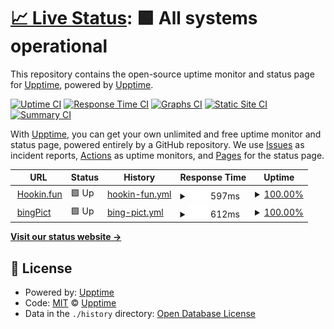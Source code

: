 # [📈 Live Status](https://upptime.github.io/upptime): <!--live status--> **🟩 All systems operational**

This repository contains the open-source uptime monitor and status page for [Upptime](https://upptime.js.org), powered by [Upptime](https://github.com/upptime/upptime).

[![Uptime CI](https://github.com/koj-co/upptime/workflows/Uptime%20CI/badge.svg)](https://github.com/koj-co/upptime/actions?query=workflow%3A%22Uptime+CI%22)
[![Response Time CI](https://github.com/koj-co/upptime/workflows/Response%20Time%20CI/badge.svg)](https://github.com/koj-co/upptime/actions?query=workflow%3A%22Response+Time+CI%22)
[![Graphs CI](https://github.com/koj-co/upptime/workflows/Graphs%20CI/badge.svg)](https://github.com/koj-co/upptime/actions?query=workflow%3A%22Graphs+CI%22)
[![Static Site CI](https://github.com/koj-co/upptime/workflows/Static%20Site%20CI/badge.svg)](https://github.com/koj-co/upptime/actions?query=workflow%3A%22Static+Site+CI%22)
[![Summary CI](https://github.com/koj-co/upptime/workflows/Summary%20CI/badge.svg)](https://github.com/koj-co/upptime/actions?query=workflow%3A%22Summary+CI%22)

With [Upptime](https://upptime.js.org), you can get your own unlimited and free uptime monitor and status page, powered entirely by a GitHub repository. We use [Issues](https://github.com/upptime/upptime/issues) as incident reports, [Actions](https://github.com/upptime/upptime/actions) as uptime monitors, and [Pages](https://upptime.github.io/upptime) for the status page.

<!--start: status pages-->
<!-- This summary is generated by Upptime (https://github.com/upptime/upptime) -->
<!-- Do not edit this manually, your changes will be overwritten -->
<!-- prettier-ignore -->
| URL | Status | History | Response Time | Uptime |
| --- | ------ | ------- | ------------- | ------ |
| <img alt="" src="https://favicons.githubusercontent.com/hookin.fun" height="13"> [Hookin.fun](https://hookin.fun) | 🟩 Up | [hookin-fun.yml](https://github.com/LuckyHookin/hookin_fun_upptime/commits/master/history/hookin-fun.yml) | <details><summary><img alt="Response time graph" src="./graphs/hookin-fun/response-time-week.png" height="20"> 597ms</summary><br><a href="https://upptime.github.io/upptime/history/hookin-fun"><img alt="Response time 597" src="https://img.shields.io/endpoint?url=https%3A%2F%2Fraw.githubusercontent.com%2FLuckyHookin%2Fhookin_fun_upptime%2Fmaster%2Fapi%2Fhookin-fun%2Fresponse-time.json"></a><br><a href="https://upptime.github.io/upptime/history/hookin-fun"><img alt="24-hour response time 597" src="https://img.shields.io/endpoint?url=https%3A%2F%2Fraw.githubusercontent.com%2FLuckyHookin%2Fhookin_fun_upptime%2Fmaster%2Fapi%2Fhookin-fun%2Fresponse-time-day.json"></a><br><a href="https://upptime.github.io/upptime/history/hookin-fun"><img alt="7-day response time 597" src="https://img.shields.io/endpoint?url=https%3A%2F%2Fraw.githubusercontent.com%2FLuckyHookin%2Fhookin_fun_upptime%2Fmaster%2Fapi%2Fhookin-fun%2Fresponse-time-week.json"></a><br><a href="https://upptime.github.io/upptime/history/hookin-fun"><img alt="30-day response time 597" src="https://img.shields.io/endpoint?url=https%3A%2F%2Fraw.githubusercontent.com%2FLuckyHookin%2Fhookin_fun_upptime%2Fmaster%2Fapi%2Fhookin-fun%2Fresponse-time-month.json"></a><br><a href="https://upptime.github.io/upptime/history/hookin-fun"><img alt="1-year response time 597" src="https://img.shields.io/endpoint?url=https%3A%2F%2Fraw.githubusercontent.com%2FLuckyHookin%2Fhookin_fun_upptime%2Fmaster%2Fapi%2Fhookin-fun%2Fresponse-time-year.json"></a></details> | <details><summary><a href="https://upptime.github.io/upptime/history/hookin-fun">100.00%</a></summary><a href="https://upptime.github.io/upptime/history/hookin-fun"><img alt="All-time uptime 100.00%" src="https://img.shields.io/endpoint?url=https%3A%2F%2Fraw.githubusercontent.com%2FLuckyHookin%2Fhookin_fun_upptime%2Fmaster%2Fapi%2Fhookin-fun%2Fuptime.json"></a><br><a href="https://upptime.github.io/upptime/history/hookin-fun"><img alt="24-hour uptime 100.00%" src="https://img.shields.io/endpoint?url=https%3A%2F%2Fraw.githubusercontent.com%2FLuckyHookin%2Fhookin_fun_upptime%2Fmaster%2Fapi%2Fhookin-fun%2Fuptime-day.json"></a><br><a href="https://upptime.github.io/upptime/history/hookin-fun"><img alt="7-day uptime 100.00%" src="https://img.shields.io/endpoint?url=https%3A%2F%2Fraw.githubusercontent.com%2FLuckyHookin%2Fhookin_fun_upptime%2Fmaster%2Fapi%2Fhookin-fun%2Fuptime-week.json"></a><br><a href="https://upptime.github.io/upptime/history/hookin-fun"><img alt="30-day uptime 100.00%" src="https://img.shields.io/endpoint?url=https%3A%2F%2Fraw.githubusercontent.com%2FLuckyHookin%2Fhookin_fun_upptime%2Fmaster%2Fapi%2Fhookin-fun%2Fuptime-month.json"></a><br><a href="https://upptime.github.io/upptime/history/hookin-fun"><img alt="1-year uptime 100.00%" src="https://img.shields.io/endpoint?url=https%3A%2F%2Fraw.githubusercontent.com%2FLuckyHookin%2Fhookin_fun_upptime%2Fmaster%2Fapi%2Fhookin-fun%2Fuptime-year.json"></a></details>
| <img alt="" src="https://favicons.githubusercontent.com/bingpict.hookin.fun" height="13"> [bingPict](https://bingpict.hookin.fun) | 🟩 Up | [bing-pict.yml](https://github.com/LuckyHookin/hookin_fun_upptime/commits/master/history/bing-pict.yml) | <details><summary><img alt="Response time graph" src="./graphs/bing-pict/response-time-week.png" height="20"> 612ms</summary><br><a href="https://upptime.github.io/upptime/history/bing-pict"><img alt="Response time 612" src="https://img.shields.io/endpoint?url=https%3A%2F%2Fraw.githubusercontent.com%2FLuckyHookin%2Fhookin_fun_upptime%2Fmaster%2Fapi%2Fbing-pict%2Fresponse-time.json"></a><br><a href="https://upptime.github.io/upptime/history/bing-pict"><img alt="24-hour response time 612" src="https://img.shields.io/endpoint?url=https%3A%2F%2Fraw.githubusercontent.com%2FLuckyHookin%2Fhookin_fun_upptime%2Fmaster%2Fapi%2Fbing-pict%2Fresponse-time-day.json"></a><br><a href="https://upptime.github.io/upptime/history/bing-pict"><img alt="7-day response time 612" src="https://img.shields.io/endpoint?url=https%3A%2F%2Fraw.githubusercontent.com%2FLuckyHookin%2Fhookin_fun_upptime%2Fmaster%2Fapi%2Fbing-pict%2Fresponse-time-week.json"></a><br><a href="https://upptime.github.io/upptime/history/bing-pict"><img alt="30-day response time 612" src="https://img.shields.io/endpoint?url=https%3A%2F%2Fraw.githubusercontent.com%2FLuckyHookin%2Fhookin_fun_upptime%2Fmaster%2Fapi%2Fbing-pict%2Fresponse-time-month.json"></a><br><a href="https://upptime.github.io/upptime/history/bing-pict"><img alt="1-year response time 612" src="https://img.shields.io/endpoint?url=https%3A%2F%2Fraw.githubusercontent.com%2FLuckyHookin%2Fhookin_fun_upptime%2Fmaster%2Fapi%2Fbing-pict%2Fresponse-time-year.json"></a></details> | <details><summary><a href="https://upptime.github.io/upptime/history/bing-pict">100.00%</a></summary><a href="https://upptime.github.io/upptime/history/bing-pict"><img alt="All-time uptime 100.00%" src="https://img.shields.io/endpoint?url=https%3A%2F%2Fraw.githubusercontent.com%2FLuckyHookin%2Fhookin_fun_upptime%2Fmaster%2Fapi%2Fbing-pict%2Fuptime.json"></a><br><a href="https://upptime.github.io/upptime/history/bing-pict"><img alt="24-hour uptime 100.00%" src="https://img.shields.io/endpoint?url=https%3A%2F%2Fraw.githubusercontent.com%2FLuckyHookin%2Fhookin_fun_upptime%2Fmaster%2Fapi%2Fbing-pict%2Fuptime-day.json"></a><br><a href="https://upptime.github.io/upptime/history/bing-pict"><img alt="7-day uptime 100.00%" src="https://img.shields.io/endpoint?url=https%3A%2F%2Fraw.githubusercontent.com%2FLuckyHookin%2Fhookin_fun_upptime%2Fmaster%2Fapi%2Fbing-pict%2Fuptime-week.json"></a><br><a href="https://upptime.github.io/upptime/history/bing-pict"><img alt="30-day uptime 100.00%" src="https://img.shields.io/endpoint?url=https%3A%2F%2Fraw.githubusercontent.com%2FLuckyHookin%2Fhookin_fun_upptime%2Fmaster%2Fapi%2Fbing-pict%2Fuptime-month.json"></a><br><a href="https://upptime.github.io/upptime/history/bing-pict"><img alt="1-year uptime 100.00%" src="https://img.shields.io/endpoint?url=https%3A%2F%2Fraw.githubusercontent.com%2FLuckyHookin%2Fhookin_fun_upptime%2Fmaster%2Fapi%2Fbing-pict%2Fuptime-year.json"></a></details>

<!--end: status pages-->

[**Visit our status website →**](https://upptime.github.io/upptime)

## 📄 License

- Powered by: [Upptime](https://github.com/upptime/upptime)
- Code: [MIT](./LICENSE) © [Upptime](https://upptime.js.org)
- Data in the `./history` directory: [Open Database License](https://opendatacommons.org/licenses/odbl/1-0/)
